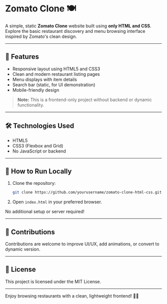 # Zomato Clone 🍽️

A simple, static **Zomato Clone** website built using **only HTML and CSS**.  
Explore the basic restaurant discovery and menu browsing interface inspired by Zomato's clean design.

---

## 🎯 Features

- Responsive layout using HTML5 and CSS3  
- Clean and modern restaurant listing pages  
- Menu displays with item details  
- Search bar (static, for UI demonstration)  
- Mobile-friendly design  

> **Note:** This is a frontend-only project without backend or dynamic functionality.

---

## 🛠️ Technologies Used

- HTML5  
- CSS3 (Flexbox and Grid)  
- No JavaScript or backend  

---

## 🚀 How to Run Locally

1. Clone the repository:
    ```bash
    git clone https://github.com/yourusername/zomato-clone-html-css.git
    ```

2. Open `index.html` in your preferred browser.

No additional setup or server required!

---

## 🤝 Contributions

Contributions are welcome to improve UI/UX, add animations, or convert to dynamic version.

---

## 📄 License

This project is licensed under the MIT License.

---

Enjoy browsing restaurants with a clean, lightweight frontend! 🍕🍔
